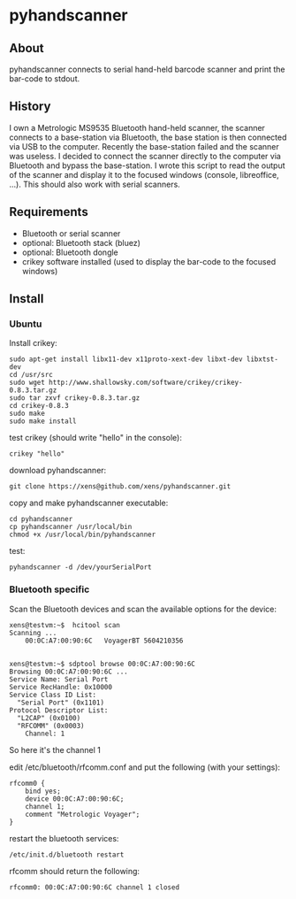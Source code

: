 # pyhandscanner 

## About
pyhandscanner connects to serial hand-held barcode scanner and print the bar-code to stdout.

## History
I own a Metrologic MS9535 Bluetooth hand-held scanner, the scanner connects to a base-station 
via Bluetooth, the base station is then connected via USB to the computer. Recently the base-station
failed and the scanner was useless. I decided to connect the scanner directly to the computer via
Bluetooth and bypass the base-station. I wrote this script to read the output of the scanner and
display it to the focused windows (console, libreoffice, ...). This should also work with serial
scanners.

## Requirements 
- Bluetooth or serial scanner
- optional: Bluetooth stack (bluez)
- optional: Bluetooth dongle
- crikey software installed (used to display the bar-code to the focused windows)

## Install

### Ubuntu

Install crikey:

    sudo apt-get install libx11-dev x11proto-xext-dev libxt-dev libxtst-dev
    cd /usr/src
    sudo wget http://www.shallowsky.com/software/crikey/crikey-0.8.3.tar.gz
    sudo tar zxvf crikey-0.8.3.tar.gz
    cd crikey-0.8.3
    sudo make
    sudo make install

test crikey (should write "hello" in the console):

    crikey "hello" 

download pyhandscanner:

    git clone https://xens@github.com/xens/pyhandscanner.git

copy and make pyhandscanner executable:

    cd pyhandscanner
    cp pyhandscanner /usr/local/bin
    chmod +x /usr/local/bin/pyhandscanner
    
test:

    pyhandscanner -d /dev/yourSerialPort


### Bluetooth specific
Scan the Bluetooth devices and scan the available options for the device:


    xens@testvm:~$  hcitool scan
    Scanning ...
        00:0C:A7:00:90:6C	VoyagerBT 5604210356


    xens@testvm:~$ sdptool browse 00:0C:A7:00:90:6C
    Browsing 00:0C:A7:00:90:6C ...
    Service Name: Serial Port
    Service RecHandle: 0x10000
    Service Class ID List:
      "Serial Port" (0x1101)
    Protocol Descriptor List:
      "L2CAP" (0x0100)
      "RFCOMM" (0x0003)
        Channel: 1

So here it's the channel 1

edit /etc/bluetooth/rfcomm.conf and put the following (with your settings):

	rfcomm0 {
		bind yes;
		device 00:0C:A7:00:90:6C;
		channel	1;
		comment "Metrologic Voyager";
	}

restart the bluetooth services:

    /etc/init.d/bluetooth restart
    
rfcomm should return the following:
    
    rfcomm0: 00:0C:A7:00:90:6C channel 1 closed
    